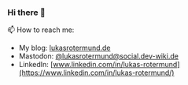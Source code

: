 ### Hi there 👋

📫 How to reach me:
- My blog: [lukasrotermund.de](https://lukasrotermund.de)
- Mastodon: <a rel="me" href="https://social.dev-wiki.de/@lukasrotermund">@lukasrotermund@social.dev-wiki.de</a>
- LinkedIn: [www.linkedin.com/in/lukas-rotermund](https://www.linkedin.com/in/lukas-rotermund/)

<!--
**lrotermund/lrotermund** is a ✨ _special_ ✨ repository because its `README.md` (this file) appears on your GitHub profile.

Here are some ideas to get you started:

- 🔭 I’m currently working on ...
- 🌱 I’m currently learning ...
- 👯 I’m looking to collaborate on ...
- 🤔 I’m looking for help with ...
- 💬 Ask me about ...
- 📫 How to reach me: ...
- 😄 Pronouns: ...
- ⚡ Fun fact: ...
-->
